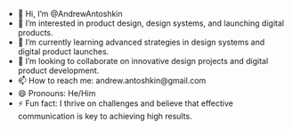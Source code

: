 - 👋 Hi, I’m @AndrewAntoshkin
- 👀 I’m interested in product design, design systems, and launching digital products.
- 🌱 I’m currently learning advanced strategies in design systems and digital product launches.
- 💞️ I’m looking to collaborate on innovative design projects and digital product development.
- 📫 How to reach me: &#x61;&#x6e;&#x64;&#114;&#101;&#x77;&#x2e;&#97;&#110;&#x74;&#x6f;&#x73;&#x68;&#x6b;&#x69;&#x6e;&#x40;&#x67;&#x6d;&#x61;&#105;&#x6c;&#46;&#x63;&#111;&#x6d;
- 😄 Pronouns: He/Him
- ⚡ Fun fact: I thrive on challenges and believe that effective communication is key to achieving high results.

<!---
AndrewAntoshkin/AndrewAntoshkin is a ✨ special ✨ repository because its `README.md` (this file) appears on your GitHub profile.
You can click the Preview link to take a look at your changes.
--->
